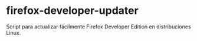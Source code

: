 # firefox-developer-updater
Script para actualizar fácilmente Firefox Developer Edition en distribuciones Linux.
